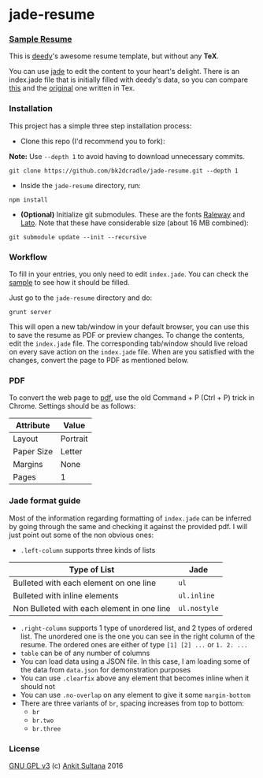 # jade-resume

### [Sample Resume](https://ankitsultana.me/jade-resume/deedy-resume.pdf)

This is [deedy](https://github.com/deedy/Deedy-Resume)'s awesome resume template, but without any **TeX**.

You can use [jade](http://jade-lang.com) to edit the content to your heart's delight. There is an index.jade file that is initially filled with deedy's data, so you can compare [this](https://ankitsultana.me/jade-resume/deedy-resume.pdf) and the [original](https://raw.githubusercontent.com/deedydas/Deedy-Resume/master/OpenFonts/sample-image.png) one written in Tex.

### Installation

This project has a simple three step installation process:

* Clone this repo (I'd recommend you to fork):

**Note:** Use `--depth 1` to avoid having to download unnecessary commits.

```
git clone https://github.com/bk2dcradle/jade-resume.git --depth 1
```

* Inside the `jade-resume` directory, run:

```
npm install
```

* **(Optional)** Initialize git submodules. These are the fonts [Raleway](https://github.com/softwaymedical/raleway.git) and [Lato](https://github.com/mrkelly/lato.git). Note that these have considerable size (about 16 MB combined):

```
git submodule update --init --recursive
```

### Workflow

To fill in your entries, you only need to edit `index.jade`. You can check the [sample](https://github.com/bk2dcradle/jade-resume/blob/gh-pages/index.jade) to see how it should be filled.

Just go to the `jade-resume` directory and do:

```
grunt server
```

This will open a new tab/window in your default browser, you can use this to save the resume as PDF or preview changes. To change the contents, edit the `index.jade` file. The corresponding tab/window should live reload on every save action on the `index.jade` file. When are you satisfied with the changes, convert the page to PDF as mentioned below.

### PDF

To convert the web page to [pdf](http://www.wikihow.com/Save-a-Web-Page-as-a-PDF-in-Google-Chrome), use the old Command + P (Ctrl + P) trick in Chrome. Settings should be as follows:

Attribute | Value
----------|------
Layout    | Portrait
Paper Size| Letter
Margins   | None
Pages     | 1

### Jade format guide

Most of the information regarding formatting of `index.jade` can be inferred by going through the same and checking it against the provided pdf. I will just point out some of the non obvious ones:

* `.left-column` supports three kinds of lists


Type of List                                  | Jade
-----------------------------------------------|---------------
Bulleted with each element on one line         | `ul`
Bulleted with inline elements                  | `ul.inline`
Non Bulleted with each element in one line     | `ul.nostyle`

* `.right-column` supports 1 type of unordered list, and 2 types of ordered list. The unordered one is the one you can see in the right column of the resume. The ordered ones are either of type `[1] [2] ...` or `1. 2. ...`
* `table` can be of any number of columns
* You can load data using a JSON file. In this case, I am loading some of the data from `data.json` for demonstration purposes
* You can use `.clearfix` above any element that becomes inline when it should not
* You can use `.no-overlap` on any element to give it some `margin-bottom`
* There are three variants of `br`, spacing increases from top to bottom:
  * `br`
  * `br.two`
  * `br.three`


### License

[GNU GPL v3](https://github.com/bk2dcradle/jade-resume/blob/master/LICENSE) (c) [Ankit Sultana](https://twitter.com/AnkitSultana) 2016
